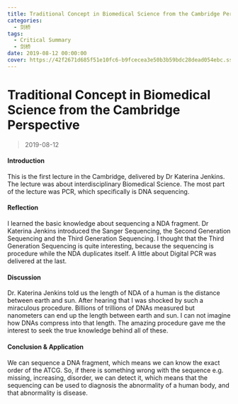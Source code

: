 ```yaml
---
title: Traditional Concept in Biomedical Science from the Cambridge Perspective
categories:
  - 剑桥
tags:
  - Critical Summary
  - 剑桥
date: 2019-08-12 00:00:00
cover: https://42f2671d685f51e10fc6-b9fcecea3e50b3b59bdc28dead054ebc.ssl.cf5.rackcdn.com/illustrations/teaching_f1cm.svg
---
```


# Traditional Concept in Biomedical Science from the Cambridge Perspective

> 2019-08-12

#### Introduction

This is the first lecture in the Cambridge, delivered by Dr Katerina Jenkins. The lecture was about interdisciplinary Biomedical Science. The most part of the lecture was PCR, which specifically is DNA sequencing.

#### Reflection

I learned the basic knowledge about sequencing a NDA fragment. Dr Katerina Jenkins introduced the Sanger Sequencing, the Second Generation Sequencing and the Third Generation Sequencing. I thought that the Third Generation Sequencing is quite interesting, because the sequencing is procedure while the NDA duplicates itself. A little about Digital PCR was delivered at the last.

#### Discussion

Dr. Katerina Jenkins told us the length of NDA of a human is the distance between earth and sun. After hearing that I was shocked by such a miraculous procedure. Billions of trillions of DNAs measured but nanometers can end up the length between earth and sun. I can not imagine how DNAs compress into that length. The amazing procedure gave me the interest to seek the true knowledge behind all of these.

#### Conclusion & Application

We can sequence a DNA fragment, which means we can know the exact order of the ATCG. So, if there is something wrong with the sequence e.g. missing, increasing, disorder, we can detect it, which means that the sequencing can be used to diagnosis the abnormality of a human body, and that abnormality is disease.